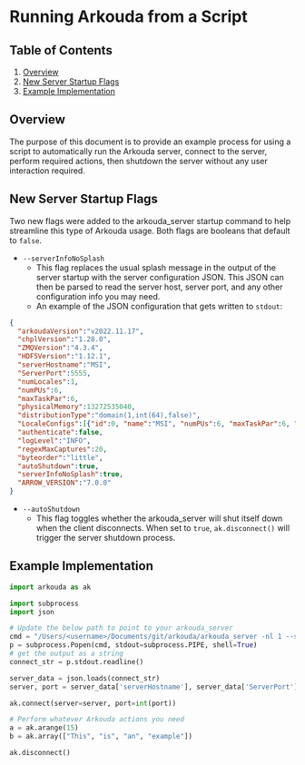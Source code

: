 # Running Arkouda from a Script

<a id="toc"></a>
## Table of Contents
1. [Overview](#overview)
2. [New Server Startup Flags](#flags)
3. [Example Implementation](#example)

<a id="overview"></a>
## Overview
The purpose of this document is to provide an example process for using a script to automatically run the Arkouda server, connect to the server, perform required actions, then shutdown the server without any user interaction required.


<a id="flags"></a>
## New Server Startup Flags
Two new flags were added to the arkouda_server startup command to help streamline this type of Arkouda usage. Both flags are booleans that default to `false`.

- `--serverInfoNoSplash`
  - This flag replaces the usual splash message in the output of the server startup with the server configuration JSON. This JSON can then be parsed to read the server host, server port, and any other configuration info you may need.
  - An example of the JSON configuration that gets written to `stdout`: 
```json
{
  "arkoudaVersion":"v2022.11.17",
  "chplVersion":"1.28.0",
  "ZMQVersion":"4.3.4",
  "HDF5Version":"1.12.1",
  "serverHostname":"MSI",
  "ServerPort":5555,
  "numLocales":1,
  "numPUs":6,
  "maxTaskPar":6,
  "physicalMemory":13272535040,
  "distributionType":"domain(1,int(64),false)",
  "LocaleConfigs":[{"id":0, "name":"MSI", "numPUs":6, "maxTaskPar":6, "physicalMemory":13272535040}],
  "authenticate":false,
  "logLevel":"INFO",
  "regexMaxCaptures":20,
  "byteorder":"little",
  "autoShutdown":true,
  "serverInfoNoSplash":true,
  "ARROW_VERSION":"7.0.0"
}
```

- `--autoShutdown`
  - This flag toggles whether the arkouda_server will shut itself down when the client disconnects. When set to `true`, `ak.disconnect()` will trigger the server shutdown process.

<a id="example"></a>
## Example Implementation

```python
import arkouda as ak

import subprocess
import json

# Update the below path to point to your arkouda_server
cmd = "/Users/<username>/Documents/git/arkouda/arkouda_server -nl 1 --serverInfoNoSplash=true --autoShutdown=true"
p = subprocess.Popen(cmd, stdout=subprocess.PIPE, shell=True)
# get the output as a string
connect_str = p.stdout.readline()

server_data = json.loads(connect_str)
server, port = server_data['serverHostname'], server_data['ServerPort']

ak.connect(server=server, port=int(port))

# Perform whatever Arkouda actions you need
a = ak.arange(15)
b = ak.array(["This", "is", "an", "example"])

ak.disconnect()
```